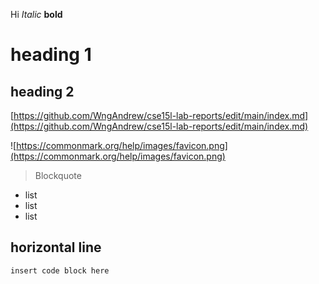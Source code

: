 Hi
*Italic*
**bold**
# heading 1
## heading 2
[https://github.com/WngAndrew/cse15l-lab-reports/edit/main/index.md](https://github.com/WngAndrew/cse15l-lab-reports/edit/main/index.md)

![https://commonmark.org/help/images/favicon.png](https://commonmark.org/help/images/favicon.png)

> Blockquote

- list 
- list 
- list 

horizontal line
---

```
insert code block here
```
